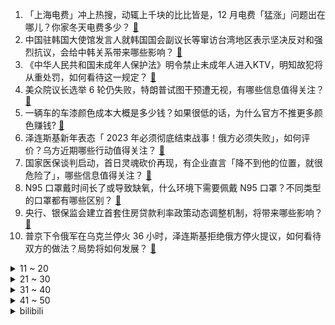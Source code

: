 1. 「上海电费」冲上热搜，动辄上千块的比比皆是，12 月电费「猛涨」问题出在哪儿？你家冬天电费多少？ [:link:](https://www.zhihu.com/question/576938646)
2. 中国驻韩国大使馆发言人就韩国国会副议长等窜访台湾地区表示坚决反对和强烈抗议，会给中韩关系带来哪些影响？ [:link:](https://www.zhihu.com/question/576902741)
3. 《中华人民共和国未成年人保护法》明令禁止未成年人进入KTV，明知故犯将从重处罚，如何看待这一规定？ [:link:](https://www.zhihu.com/question/576748516)
4. 美众院议长选举 6 轮仍失败，特朗普试图干预遭无视，有哪些信息值得关注？ [:link:](https://www.zhihu.com/question/576883473)
5. 一辆车的车漆颜色成本大概是多少钱？如果很低的话，为什么官方不推更多颜色赚钱? [:link:](https://www.zhihu.com/question/555906777)
6. 泽连斯基新年表态「 2023 年必须彻底结束战事！俄方必须失败」，如何评价？乌方近期哪些行动值得关注？ [:link:](https://www.zhihu.com/question/576936549)
7. 国家医保谈判启动，首日灵魂砍价再现，有企业直言「降不到他的位置，就很危险了」，哪些信息值得关注？ [:link:](https://www.zhihu.com/question/576881753)
8. N95 口罩戴时间长了或导致缺氧，什么环境下需要佩戴 N95 口罩？不同类型的口罩都有哪些区别？ [:link:](https://www.zhihu.com/question/576522792)
9. 央行、银保监会建立首套住房贷款利率政策动态调整机制，将带来哪些影响？ [:link:](https://www.zhihu.com/question/576949839)
10. 普京下令俄军在乌克兰停火 36 小时，泽连斯基拒绝俄方停火提议，如何看待双方的做法？局势将如何发展？ [:link:](https://www.zhihu.com/question/577077879)
<details>
<summary>11 ~ 20</summary>

11. 一中国旅客抵达韩国后新冠检测呈阳性，拒绝隔离半路潜逃，如何看待此事？将产生哪些影响？ [:link:](https://www.zhihu.com/question/576726878)
12. 人生到底要怎么过才最不会后悔？ [:link:](https://www.zhihu.com/question/22669942)
13. 《黑神话:悟空》如果暴死，那它暴死的原因可能是什么？ [:link:](https://www.zhihu.com/question/416636401)
14. 衡水一老师上网课要求学生投屏聊天记录，学生好友称「很气愤，侵犯了个人隐私」，如何看待此事？ [:link:](https://www.zhihu.com/question/576526204)
15. 女子在优衣库试衣遭两男童推帘，称「家长骂我从事特殊职业」，如何看待此事？家长在公共场合应如何教育孩子？ [:link:](https://www.zhihu.com/question/576655179)
16. 如何看待网传消息称「新冠不是一般感冒，阳后要像坐『新冠月子』一样对待」？新冠康复期究竟该如何正确护理？ [:link:](https://www.zhihu.com/question/576684143)
17. 巴黎全队列队欢迎梅西回归，姆巴佩正度假未到场，怎么看待梅西与姆巴佩的关系？ [:link:](https://www.zhihu.com/question/576776956)
18. 如何看待 2023 年 1 月 5 日的 A 股市场？ [:link:](https://www.zhihu.com/question/576900400)
19. 山东医院回应 4000 元招募新冠患者，称「共需来医院 10 趟，检查费用全免」，如何看待此事？ [:link:](https://www.zhihu.com/question/576665215)
20. 「阳了」之后多人出现眼部症状，研究称新冠病毒很可能存在眼部趋向性，哪些信息值得关注？ [:link:](https://www.zhihu.com/question/576896788)
</details>
<details>
<summary>21 ~ 30</summary>

21. 如何看待成都、杭州、宁波等 10 城被评为「2022中国最具幸福感城市」？「幸福感」要素有哪些？ [:link:](https://www.zhihu.com/question/573856275)
22. 为什么英超水平高到可以说是五大联赛之首，但是国家队世界杯、欧洲杯战绩却不行？ [:link:](https://www.zhihu.com/question/576566421)
23. 刘亦菲和李现在电视剧《去有风的地方》中 cp 感如何？ [:link:](https://www.zhihu.com/question/576552643)
24. 如何评价《阿凡达2.水之道》？ [:link:](https://www.zhihu.com/question/572553275)
25. 乌方称「俄本土或遭到更多袭击，将『越来越深入』」，如何解读？若乌方被证实攻击俄本土，将导致哪些后果？ [:link:](https://www.zhihu.com/question/576953525)
26. 是应该做重点班的凤尾还是做普通班的鸡头？ [:link:](https://www.zhihu.com/question/574349086)
27. 老人下葬后被通知「还活着」，涉事医院自述乌龙事件始末，哪些信息值得关注？院方应承担什么责任？ [:link:](https://www.zhihu.com/question/576646739)
28. 过年了，大家都准备了什么年货呢？ [:link:](https://www.zhihu.com/question/440157164)
29. 22-23 赛季 NBA 湖人 112:109 热火，巴特勒 27 分错失绝平三分，如何评价这场比赛？ [:link:](https://www.zhihu.com/question/576894477)
30. 为什么在职场，能力越大工作量就越大？ [:link:](https://www.zhihu.com/question/576460655)
</details>
<details>
<summary>31 ~ 40</summary>

31. 有哪些算法惊艳到了你？ [:link:](https://www.zhihu.com/question/26934313)
32. 《火影忍者》明明带土也参加灭族了，为什么都只骂鼬? [:link:](https://www.zhihu.com/question/575835809)
33. 2023 年有什么值得期待的电影推荐？ [:link:](https://www.zhihu.com/question/545365383)
34. 说说你看过最美的一场烟花？ [:link:](https://www.zhihu.com/question/576707544)
35. 你后悔读研究生吗？ [:link:](https://www.zhihu.com/question/28347397)
36. 第一次去女朋友家过年，带什么年货比较合适？ [:link:](https://www.zhihu.com/question/572340669)
37. 有哪些描写雪的诗句值得分享？ [:link:](https://www.zhihu.com/question/575754485)
38. 现在的影视剧观众越来越没有耐心了吗？ [:link:](https://www.zhihu.com/question/569991369)
39. 春节期间，想给家里焕新添点新气象，有什么高性价比的家庭好物值得入手？ [:link:](https://www.zhihu.com/question/576926599)
40. 记笔记真的有用吗？ [:link:](https://www.zhihu.com/question/36969026)
</details>
<details>
<summary>41 ~ 50</summary>

41. 新年即将来临，哪些家电的更新能够有效改善家庭面貌？ [:link:](https://www.zhihu.com/question/575646529)
42. 书读多了，气质会有变化吗？ [:link:](https://www.zhihu.com/question/574021214)
43. 如果你的工作是作家，你会怎么安排生活？ [:link:](https://www.zhihu.com/question/575080944)
44. 刘亦菲在《去有风的地方》中的表现如何？ [:link:](https://www.zhihu.com/question/576552375)
45. 斯卡洛尼与阿足协未达成协议，双方对续约条款还有分歧，你如何评价他执教该队成绩？ [:link:](https://www.zhihu.com/question/575901296)
46. 考研结束后你做的第一件事是什么？ [:link:](https://www.zhihu.com/question/508420803)
47. 人在职场，最不能犯什么样的错误？ [:link:](https://www.zhihu.com/question/495004532)
48. 程英作为东邪的关门弟子，武功为什么这么弱？ [:link:](https://www.zhihu.com/question/573797733)
49. 如何看待刘亦菲和李现出演电视剧《去有风的地方》？ [:link:](https://www.zhihu.com/question/575757532)
50. 你有哪些想对高中生说的话？ [:link:](https://www.zhihu.com/question/297376846)
</details><details>
<summary>bilibili</summary>

1. 25岁的我当了最年轻的政协委员！没有骄傲喔₍ᐢ⸝⸝›  ̫ ‹⸝⸝ᐢ₎ [:link:](//www.bilibili.com/video/BV1q84y1Y7qr)
2. 阅片无数但是最后一期【阅片无数Ⅱ 71】 [:link:](//www.bilibili.com/video/BV1d44y197xi)
3. 论：如何把鸡汤，贴在蛋糕上。。。 [:link:](//www.bilibili.com/video/BV1qg411x7Aw)
4. 《干了一件大事》 [:link:](//www.bilibili.com/video/BV1R3411U7n7)
5. 这一定就是原片吧9 [:link:](//www.bilibili.com/video/BV1c3411Q7XH)
6. 《 肥 子 打 工 记 》 [:link:](//www.bilibili.com/video/BV1TY411m7nk)
7. 喜欢只是一时的，双标却是一世的。 [:link:](//www.bilibili.com/video/BV1wP411F7nG)
8. “赐我，回到2019的那个盛夏” [:link:](//www.bilibili.com/video/BV1CG4y1m7cf)
9. 什么是肝帝，他说.....【2】 [:link:](//www.bilibili.com/video/BV14g411t72p)
10. 【李克勤 X 晚风心里吹】李氏唱腔飘进花海桃源，粤语清歌传颂飞花妙舞 [:link:](//www.bilibili.com/video/BV1h3411U7e1)
<details>
<summary>11 ~ 20</summary>

11. 15斤重全网最大帝王蟹，可遇不可求，吃一根腿就饱了 [:link:](//www.bilibili.com/video/BV1R3411U7Yb)
12. 如果地球有变，怎么带着全人类跑路？ [:link:](//www.bilibili.com/video/BV1A3411S7ai)
13. 你们说，除了优雅永不过时，还有什么？ [:link:](//www.bilibili.com/video/BV1NG4y177Rh)
14. 吃之前觉得是智商税，结果吃上瘾了 [:link:](//www.bilibili.com/video/BV1r24y1v7Ji)
15. 头脑风暴 [:link:](//www.bilibili.com/video/BV1F14y1G7cW)
16. 亲身体验《体罚神器》，皮开肉绽真不是开玩笑 [:link:](//www.bilibili.com/video/BV15D4y1L7tf)
17. 《没想到我也有给阿b颁奖的一天》 [:link:](//www.bilibili.com/video/BV1cd4y1E7m6)
18. 一生要强的妈妈，买房子都不求人结果跪在了奇趣蛋下，哈哈哈哈 [:link:](//www.bilibili.com/video/BV1oA411S7sn)
19. 我居然要上春晚了，普通人努力，也可以把生活越过越好 [:link:](//www.bilibili.com/video/BV1de4y1G71z)
20. 跟我签订契约，成为乡村教师吧！ [:link:](//www.bilibili.com/video/BV16Y411m7at)
</details>
<details>
<summary>21 ~ 30</summary>

21. 肖申克的失败救赎 [:link:](//www.bilibili.com/video/BV1Jv4y1B7RS)
22. 中国56民族服装，气势不能输 [:link:](//www.bilibili.com/video/BV1cA411D7Pu)
23. 塞诺四色队，很怪，就是很怪… [:link:](//www.bilibili.com/video/BV1TR4y1S7UP)
24. 耗时一个月！我在房间里弄了一个太阳！ [:link:](//www.bilibili.com/video/BV1YD4y1L7E9)
25. 不能为毒枭洗白！ [:link:](//www.bilibili.com/video/BV11W4y157zU)
26. 一上午收粉丝400+条投诉！你们关注的童年零食店，督哥来了 [:link:](//www.bilibili.com/video/BV1j44y197kX)
27. 【提瓦特乐感测试】谁是谁的主题曲？你猜对了几个？😉🏅 [:link:](//www.bilibili.com/video/BV1PR4y1m7uz)
28. 消灭主C暴政 世界属于种门！ [:link:](//www.bilibili.com/video/BV1TP4y1i7QG)
29. 有人抓到了一只头上戴“芯片”的鸽子？ [:link:](//www.bilibili.com/video/BV1FG4y177J8)
30. 米哈游那群疯子 [:link:](//www.bilibili.com/video/BV1xe4y137kT)
</details>
<details>
<summary>31 ~ 40</summary>

31. “顶级的猎手，往往以猎物的姿态出现。”迦南cos [:link:](//www.bilibili.com/video/BV1jg411x7FL)
32. 我，周树人，努力活成一个人，并向人间喊了一声“别跪着了！” [:link:](//www.bilibili.com/video/BV1W14y1G741)
33. 盘点下我大概玩过的游戏，结果居然花了1800万人民币？ [:link:](//www.bilibili.com/video/BV12d4y177fu)
34. 我和DD的训练视频：开灯训练，这种开关比较难，但是我们还是完成了。看到最后有惊喜。 [:link:](//www.bilibili.com/video/BV1924y1v71q)
35. 什么是“科技与狠活”，你真的了解它的含义吗？ [:link:](//www.bilibili.com/video/BV1j3411S7Nt)
36. 羌羌羌羌羌羌羌族小煞 ！ [:link:](//www.bilibili.com/video/BV1aY411m7z2)
37. 猪猪侠主题曲 [:link:](//www.bilibili.com/video/BV1ER4y1U79e)
38. “这西瓜是来报恩的吧！！！” [:link:](//www.bilibili.com/video/BV1wD4y177VY)
39. 大一上动画原理作业合集 [:link:](//www.bilibili.com/video/BV1Z3411D7kd)
40. 【才浅手工】土豪玉麒麟找我打造黄金爪子刀，送完后悔了！ [:link:](//www.bilibili.com/video/BV1Je4y1V7uA)
</details>
<details>
<summary>41 ~ 50</summary>

41. 化学老师说...... [:link:](//www.bilibili.com/video/BV1J84y1W7Jp)
42. 【全隐屏幕/世界首FC】Stasis AT16 FULL COMBO！！！！！ [:link:](//www.bilibili.com/video/BV1FD4y1776T)
43. 【祖娅纳惜】我命在我，不属天地！《吾道》高燃戏腔唱木兰！ [:link:](//www.bilibili.com/video/BV1414y1g7rb)
44. 第一次在兄弟面前展示才艺 [:link:](//www.bilibili.com/video/BV1ND4y1L7rS)
45. 项羽：新赛季我增强啦！ [:link:](//www.bilibili.com/video/BV1RW4y1V792)
46. 这届粉丝还真敢说啊。。。 [:link:](//www.bilibili.com/video/BV1vD4y1V7ba)
47. 我那么爱老倭倭，太君却把我放进黑名单！ [:link:](//www.bilibili.com/video/BV1HG4y117eH)
48. 用八宝粥罐子开锁 [:link:](//www.bilibili.com/video/BV1QW4y1V7QJ)
49. 丞相终章|| 五丈原，殒赤星汉丞相谢幕归天 [:link:](//www.bilibili.com/video/BV1t14y1G7zS)
50. 冬季骑行东北吉林，没地方住睡在雪地上，网友表示拍完赶紧回宾馆我很无奈 [:link:](//www.bilibili.com/video/BV1eM411a7Ap)
</details>
<details>
<summary>51 ~ 60</summary>

51. 仰 望 星 空 派 [:link:](//www.bilibili.com/video/BV1TG4y177Tk)
52. 世界可大可小，自己满足就好 [:link:](//www.bilibili.com/video/BV1Nd4y1Y7rK)
53. 当你遇到个自作多情的女同事 [:link:](//www.bilibili.com/video/BV1DK41117wC)
54. 济公爷爷在哪里 [:link:](//www.bilibili.com/video/BV1Hd4y177fD)
55. 【时代少年团】三时有声微电影拍摄花絮 [:link:](//www.bilibili.com/video/BV1tW4y157Rp)
56. 骑行时遇到割头铁板怎么办 [:link:](//www.bilibili.com/video/BV1LR4y1S7cs)
57. 新概念“研究” [:link:](//www.bilibili.com/video/BV1XP4y1Y7Nm)
58. 啊？ [:link:](//www.bilibili.com/video/BV1aK411271d)
59. 历时一个月的努力，大蛋终于被我收入囊中 [:link:](//www.bilibili.com/video/BV1ER4y1S7P6)
60. 做了个很奇怪的梦  梦里他们都在... [:link:](//www.bilibili.com/video/BV1fe4y1G7Jf)
</details>
<details>
<summary>61 ~ 70</summary>

61. 视觉即现实！用拍立得重塑你周围的世界《Viewfinder》 [:link:](//www.bilibili.com/video/BV1v44y197oT)
62. 深夜最爱去便利店里来碗热乎的泡面! [:link:](//www.bilibili.com/video/BV163411U766)
63. 狗狗好久没吃肉了去冷库买了点卖不掉的蛋包肠，还有很多鸡蛋黄了 [:link:](//www.bilibili.com/video/BV1e8411E7rz)
64. 【吸奇侠】《教父2》时代变了！议员和麻匪，谁才是大哥？01 [:link:](//www.bilibili.com/video/BV1RK41117eY)
65. 建议改成:『模糊的画面，清晰的记忆』尼尔叔叔被嫌弃！ [:link:](//www.bilibili.com/video/BV18d4y1h7Vz)
66. 哪条法律规定剪头发不能翻车 [:link:](//www.bilibili.com/video/BV1Qe4y1G7gC)
67. 今天！我要把绵羊料理家吃空！！！ [:link:](//www.bilibili.com/video/BV1R8411N7MQ)
68. 请把你们的力量，传递给我吧！！！ [:link:](//www.bilibili.com/video/BV19g411x7em)
69. 电影最TOP：开喷！2022年度十大烂片盘点 [:link:](//www.bilibili.com/video/BV1cR4y1S7bD)
70. 重磅发布！央视军事来B站啦！前方高能预警～ [:link:](//www.bilibili.com/video/BV1sD4y1L7R7)
</details>
<details>
<summary>71 ~ 80</summary>

71. 这应该是每个文科生的终极理想吧！ [:link:](//www.bilibili.com/video/BV1D8411E7Lz)
72. [GOING SEVENTEEN SPECIAL] 寒假特辑: 要管和不管 #2 [:link:](//www.bilibili.com/video/BV1ZM411h7By)
73. 新英雄莱西奥CG《火鹰》——“交给你了，以后 ，你就是火鹰。” [:link:](//www.bilibili.com/video/BV1jP4y1i7Fp)
74. 上海.甬府  厨子探店¥1？69 [:link:](//www.bilibili.com/video/BV1u24y1U76G)
75. 小 飞 棍 来 咯 ！【汽油桶快乐阴人流#20】 [:link:](//www.bilibili.com/video/BV1nd4y177zq)
76. 离谱到家了02 ！两社恐去3个UP主家零元购! [:link:](//www.bilibili.com/video/BV1uY41117fz)
77. 哔哩哔哩年度大冤种 做了两年视频没赚一分钱 [:link:](//www.bilibili.com/video/BV1bd4y1E7V6)
78. 这是打火机？ [:link:](//www.bilibili.com/video/BV1NV4y1c77j)
79. 小火车查尔斯 #3 结局，查尔斯超进化！我遇到了水怪！ [:link:](//www.bilibili.com/video/BV1c3411S7vD)
80. 神作烂尾？还是再续辉煌？2万字深度讲解《加勒比海盗：聚魂棺》为什么这么好看？ [:link:](//www.bilibili.com/video/BV1ce4y1V7XT)
</details>
<details>
<summary>81 ~ 90</summary>

81. 鹰眼演员被铲车碾压重伤；奇异博士演员或遭到巨额索赔 [:link:](//www.bilibili.com/video/BV1K44y1R762)
82. 要不是这个视频，我可能一辈子都会蒙在鼓里 [:link:](//www.bilibili.com/video/BV1Cv4y1i7ZW)
83. 谁还记得9年前被囚禁的世界，一边解谜一边生存，它的最新版（1.19.3）又回来了 [:link:](//www.bilibili.com/video/BV1Z44y1X7Jf)
84. 每次做都被夸的一碗面！！ [:link:](//www.bilibili.com/video/BV17P4y1i7EK)
85. 不会吧！这款获奖无数的满分神作居然还能新史低？！【steam冬季特卖史低推荐-独立游戏篇】1.2-1.6 [:link:](//www.bilibili.com/video/BV1VP4y1i7SB)
86. 柯南，利用磁带和国际象棋制造密室！ [:link:](//www.bilibili.com/video/BV1AD4y1L7BH)
87. 认罪文学！？！臣一罪：遇你，臣二罪：识你，臣三罪..... [:link:](//www.bilibili.com/video/BV1N3411S7C3)
88. 棋手战鹰（x）骑手战鹰（√） [:link:](//www.bilibili.com/video/BV1G3411S7By)
89. 云 摸 头 ，但 引 发 舒 适 ！ [:link:](//www.bilibili.com/video/BV1RG4y1m71J)
90. 听说跳这个的精髓就是不能摔~ [:link:](//www.bilibili.com/video/BV1JP4y1i7jG)
</details>
<details>
<summary>91 ~ 100</summary>

91. 彻底颠覆王者机制！史上最恶心射手莱西奥登场！！ [:link:](//www.bilibili.com/video/BV1UP4y1Y7LR)
92. 下次再也不敢说随便了 [:link:](//www.bilibili.com/video/BV11v4y1i7i4)
93. 我妹在煎一种很新的蛋 [:link:](//www.bilibili.com/video/BV1J14y1G7hn)
94. 上辈子当过特种兵吧 [:link:](//www.bilibili.com/video/BV1qG4y117Bd)
95. 这也许就是没头脑和不高兴吧 [:link:](//www.bilibili.com/video/BV1cG4y177gn)
96. 今天来的老外，咋都会讲中文？… [:link:](//www.bilibili.com/video/BV18A411f7S3)
97. 用350斤水果做罐头是一种什么体验？ [:link:](//www.bilibili.com/video/BV17A411S7Uy)
98. 香港最会做饭的明星鼎爷给阿秦做私房菜，1280元一位，你们觉得值不值？ [:link:](//www.bilibili.com/video/BV1tG4y117mj)
99. 粉丝要我抽把武器，我直接送他绫人满命 [:link:](//www.bilibili.com/video/BV1aA411f7ih)
100. 【全站最硬核】《中国奇谭》第二话《鹅鹅鹅》深度解析&神秘彩蛋 [:link:](//www.bilibili.com/video/BV1Rg411x7gk)
</details></details>